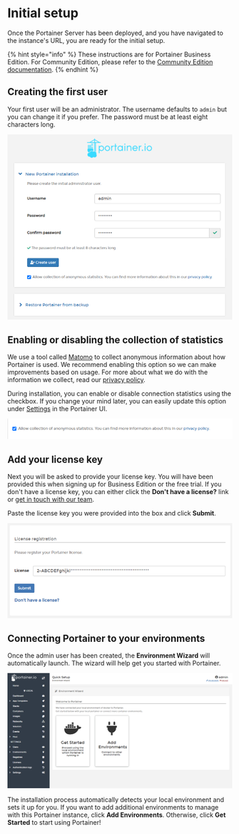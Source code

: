 # Initial setup

Once the Portainer Server has been deployed, and you have navigated to the instance's URL, you are ready for the initial setup.

{% hint style="info" %}
These instructions are for Portainer Business Edition. For Community Edition, please refer to the [Community Edition documentation](https://docs.portainer.io/v/ce-2.9/).
{% endhint %}

## Creating the first user

Your first user will be an administrator. The username defaults to `admin` but you can change it if you prefer. The password must be at least eight characters long.

![](../../../.gitbook/assets/be-server-setup-1.png)

## Enabling or disabling the collection of statistics

We use a tool called [Matomo](https://matomo.org) to collect anonymous information about how Portainer is used. We recommend enabling this option so we can make improvements based on usage. For more about what we do with the information we collect, read our [privacy policy](https://www.portainer.io/privacy-policy).

During installation, you can enable or disable connection statistics using the checkbox. If you change your mind later, you can easily update this option under [Settings](../../../admin/settings/) in the Portainer UI.

![](../../../.gitbook/assets/initial-2.png)

## Add your license key

Next you will be asked to provide your license key. You will have been provided this when signing up for Business Edition or the free trial. If you don't have a license key, you can either click the **Don't have a license?** link or [get in touch with our team](mailto:success@portainer.io).

Paste the license key you were provided into the box and click **Submit**.

![](../../../.gitbook/assets/2.10-install-setup-license.png)

## Connecting Portainer to your environments

Once the admin user has been created, the **Environment Wizard** will automatically launch. The wizard will help get you started with Portainer.

![](../../../.gitbook/assets/2.10-install-setup-wizard.png)

The installation process automatically detects your local environment and sets it up for you. If you want to add additional environments to manage with this Portainer instance, click **Add Environments**. Otherwise, click **Get Started** to start using Portainer!
